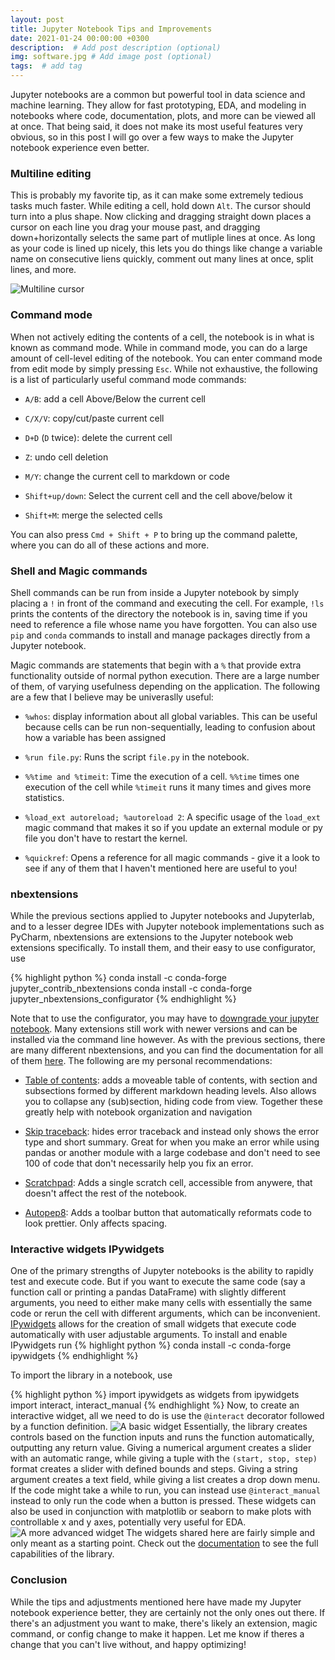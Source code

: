 ```yaml
---
layout: post
title: Jupyter Notebook Tips and Improvements
date: 2021-01-24 00:00:00 +0300
description:  # Add post description (optional)
img: software.jpg # Add image post (optional)
tags:  # add tag
---
```


Jupyter notebooks are a common but powerful tool in data science and machine learning. They allow for fast prototyping, EDA, and modeling in notebooks where code, documentation, plots, and more can be viewed all at once. That being said, it does not make its most useful features very obvious, so in this post I will go over a few ways to make the Jupyter notebook experience even better.

### Multiline editing

This is probably my favorite tip, as it can make some extremely tedious tasks much faster. While editing a cell, hold down `Alt`. The cursor should turn into a plus shape. Now clicking and dragging straight down places a cursor on each line you drag your mouse past, and dragging down+horizontally selects the same part of mutliple lines at once. As long as your code is lined up nicely, this lets you do things like change a variable name on consecutive liens quickly, comment out many lines at once, split lines, and more.

![Multiline cursor]({{site.baseurl}}/assets/img/multiline.png)
### Command mode

When not actively editing the contents of a cell, the notebook is in what is known as command mode. While in command mode, you can do a large amount of cell-level editing of the notebook. You can enter command mode from edit mode by simply pressing `Esc`. While not exhaustive, the following is a list of particularly useful command mode commands:

* `A/B`: add a cell Above/Below the current cell

* ```C/X/V```: copy/cut/paste current cell

* `D+D` (`D` twice): delete the current cell

* `Z`: undo cell deletion

* `M/Y`: change the current cell to markdown or code

* `Shift+up/down`: Select the current cell and the cell above/below it

* `Shift+M`: merge the selected cells

You can also press `Cmd + Shift + P` to bring up the command palette, where you can do all of these actions and more.

### Shell and Magic commands

Shell commands can be run from inside a Jupyter notebook by simply placing a `!` in front of the command and executing the cell. For example, `!ls` prints the contents of the directory the notebook is in, saving  time if you need to reference a file whose name you have forgotten. You can also use `pip` and `conda` commands to  install and manage packages directly from a Jupyter notebook.

Magic commands are statements that begin with a `%` that provide extra functionality outside of normal python execution. There are a large number of them, of varying usefulness depending on the application. The following are a few that I believe may be univeraslly useful:

* `%whos`: display information about all global variables. This can be useful because cells can be run non-sequentially, leading to confusion about how a variable has been assigned

* `%run file.py`: Runs the script `file.py` in the notebook.

* `%%time and %timeit`: Time the execution of a cell. `%%time` times one execution of the cell while `%timeit` runs it many times and gives more statistics.

* `%load_ext autoreload; %autoreload 2`: A specific usage of the `load_ext` magic command that makes it so if you update an external module or py file you don't have to restart the kernel.

* `%quickref`: Opens a reference for all magic commands - give it a look to see if any of them that I haven't mentioned here are useful to you!

### nbextensions

While the previous sections applied to Jupyter notebooks and Jupyterlab, and to a lesser degree IDEs with Jupyter notebook implementations such as PyCharm, nbextensions are extensions to the Jupyter notebook web extensions specifically. To install them, and their easy to use configurator, use

{% highlight python %}
conda install -c conda-forge jupyter_contrib_nbextensions
conda install -c conda-forge jupyter_nbextensions_configurator
{% endhighlight %}

Note that to use the configurator, you may have to [downgrade your jupyter notebook](https://stackoverflow.com/questions/49647705/jupyter-nbextensions-does-not-appear). Many extensions still work with newer versions and can be installed via the command line however. As with the previous sections, there are many different nbextensions, and you can find the documentation for all of them [here](https://jupyter-contrib-nbextensions.readthedocs.io/en/latest/). The following are my personal recommendations:

* [Table of contents](https://jupyter-contrib-nbextensions.readthedocs.io/en/latest/nbextensions/toc2/README.html): adds a moveable table of contents, with section and subsections formed by different markdown heading levels. Also allows you to collapse any (sub)section, hiding code from view. Together these greatly help with notebook organization and navigation

* [Skip traceback](https://jupyter-contrib-nbextensions.readthedocs.io/en/latest/nbextensions/skip-traceback/readme.html): hides error traceback and instead only shows the error type and short summary. Great for when you make an error while using pandas or another module with a large codebase and don't need to see 100 of code that don't necessarily help you fix an error.

* [Scratchpad](https://jupyter-contrib-nbextensions.readthedocs.io/en/latest/nbextensions/scratchpad/README.html): Adds a single scratch cell, accessible from anywere, that doesn't affect the rest of the notebook.

* [Autopep8](https://jupyter-contrib-nbextensions.readthedocs.io/en/latest/nbextensions/code_prettify/README_autopep8.html): Adds a toolbar button that automatically reformats code to look prettier. Only affects spacing.

### Interactive widgets IPywidgets

One of the primary strengths of Jupyter notebooks is the ability to rapidly test and execute code. But if you want to execute the same code (say a function call or printing a pandas DataFrame) with slightly different arguments, you need to either make many cells with essentially the same code or rerun the cell with different arguments, which can be inconvenient. [IPywidgets](https://ipywidgets.readthedocs.io/en/stable/index.html) allows for the creation of small widgets that execute code automatically with user adjustable arguments. To install and enable IPywidgets run
{% highlight python %}
conda install -c conda-forge ipywidgets
{% endhighlight %}


To import the library in a notebook, use

{% highlight python %}
import ipywidgets as widgets
from ipywidgets import interact, interact_manual
{% endhighlight %}
Now, to create an interactive widget, all we need to do is use the `@interact` decorator followed by a function definition.
![A basic widget]({{site.baseurl}}/assets/img/widget1.png)
Essentially, the library creates controls based on the function inputs and runs the function automatically, outputting any return value. Giving a numerical argument creates a slider with an automatic range, while giving a tuple with the `(start, stop, step)` format creates a slider with defined bounds and steps. Giving a string argument creates a text field, while giving a list creates a drop down menu. If the code might take a while to run, you can instead use `@interact_manual` instead to only run the code when a button is pressed. These widgets can also be used in conjunction with matplotlib or seaborn to make plots with controllable x and y axes, potentially very useful for EDA.
![A more advanced widget]({{site.baseurl}}/assets/img/widget2.png)
The widgets shared here are fairly simple and only meant as a starting point. Check out the [documentation](https://ipywidgets.readthedocs.io/en/stable/index.html) to see the full capabilities of the library.

### Conclusion

While the tips and adjustments mentioned here have made my Jupyter notebook experience better, they are certainly not the only ones out there. If there's an adjustment you want to make, there's likely an extension, magic command, or config change to make it happen. Let me know if theres a change that you can't live without, and happy optimizing!

